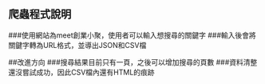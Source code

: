 ## 爬蟲程式說明
###使用網站為meet創業小聚，使用者可以輸入想搜尋的關鍵字
###輸入後會將關鍵字轉為URL格式，並導出JSON和CSV檔

##改進方向
###搜尋結果目前只有一頁，之後可以增加搜尋的頁數
###資料清整還沒嘗試成功，因此CSV檔內還有HTML的痕跡